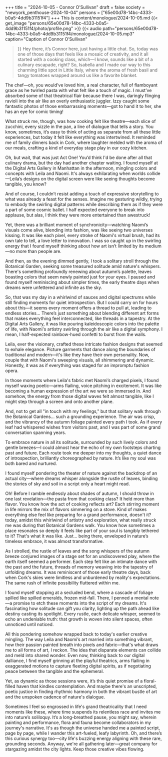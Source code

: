+++
title = "2024-10-05 - Connor O’Sullivan"
draft = false
society = "newyork_penthouse-2024-10-04"
persons = ["65e00d78-14bc-4333-b0a5-4dd9b31151f4"]
+++
This is content/monologue/2024-10-05.md
{{< get_image "persons/65e00d78-14bc-4333-b0a5-4dd9b31151f4/photo/profile.png" >}}
{{< audio
    path="persons/65e00d78-14bc-4333-b0a5-4dd9b31151f4/monologue/2024-10-05.mp3" 
    caption="Caption of Connor O’Sullivan"
>}}
Hey there, it’s Connor here, just having a little chat.
So, today was one of those days that feels like a mosaic of creativity, and it all started with a cooking class, which—I know, sounds like a bit of a culinary escapade, right? So, Isabella and I made our way to this charming little spot in Little Italy, where the aroma of fresh basil and tangy tomatoes wrapped around us like a favorite blanket.

The chef—oh, you would’ve loved him, a real character, full of flamboyant grace as he twirled pasta with what felt like a touch of magic. I must’ve absorbed some of that theatrical flair because there I was, daringly flinging ravioli into the air like an overly enthusiastic juggler. Izzy caught some fantastic photos of those embarrassing moments—got to hand it to her, she has an eye for comic timing!

What struck me, though, was how cooking felt like theatre—each slice of zucchini, every sizzle in the pan, a line of dialogue that tells a story. You know, sometimes, it’s easy to think of acting as separate from all these little experiences, but today it felt like everything was intertwined. It reminded me of family dinners back in Cork, where laughter melded with the aroma of our meals, crafting a kind of everyday stage play in our cozy kitchen.

Oh, but wait, that was just Act One! You’d think I'd be done after all that culinary drama, but the day had another chapter waiting. I found myself at the Digital Arts Gallery in Manhattan in the afternoon, mingling colors and concepts with Leila and Naomi. It's always exhilarating when worlds collide—Leila’s designs on the digital screen were like seeing thoughts become tangible, you know?

And of course, I couldn’t resist adding a touch of expressive storytelling to what was already a feast for the senses. Imagine me gesturing wildly, trying to embody the swirling digital patterns while describing them as if they were a part of some cosmic ballet. I half expected everyone to break into applause, but alas, I think they were more entertained than awestruck!

Yet, there was a brilliant moment of synchronicity—watching Naomi’s visuals come alive, blending into fashion, was like seeing two universes kissing. It was like each pixel, every stroke of Naomi's virtual brush, had its own tale to tell, a love letter to innovation. I was so caught up in the swirling energy that I found myself thinking about how art isn’t limited by its medium—no more than people are.

And then, as the evening dimmed gently, I took a solitary stroll through the Botanical Garden, seeking some treasured solitude amid nature's whispers. There's something profoundly renewing about autumn’s palette, leaves boasting colors that seem newly painted just for your eyes. I paused and found myself reminiscing about simpler times, the early theatre days when dreams were unfettered and infinite as the sky.

So, that was my day in a whirlwind of sauces and digital spectrums while still finding moments for quiet introspection. But I could carry on for hours about this—it seems every moment offers a thread to pull at, leading to endless stories...
 There’s just something about blending different art forms that makes everything feel interconnected, like threads in a tapestry. At the Digital Arts Gallery, it was like pouring kaleidoscopic colors into the palette of life, with Naomi's artistry swirling through the air like a digital symphony. I mean, I half-expected rainbow-hued confetti to burst from the walls.

Leila, ever the visionary, crafted these intricate fashion designs that seemed to exhale elegance. Picture garments that dance along the boundaries of traditional and modern—it's like they have their own personality. Now, couple that with Naomi's sweeping visuals, all shimmering and dynamic. Honestly, it was as if everything was staged for an impromptu fashion opera.

In those moments where Leila's fabric met Naomi’s charged pixels, I found myself waxing poetic—arms flailing, voice pitching in excitement. It was like becoming a human expression of the art we were so immersed in. And somehow, the energy from those digital waves felt almost tangible, like I might step through a screen and onto another plane.

And, not to get all "in touch with my feelings," but that solitary walk through the Botanical Gardens... such a grounding experience. The air was crisp, and the vibrancy of the autumn foliage painted every path I took. As if every leaf had whispered wishes from visitors past, and I was part of some grand conversation spanning years.

To embrace nature in all its solitude, surrounded by such lively colors and gentle breezes—I could almost hear the echo of my own footsteps charting past and future. Each route took me deeper into my thoughts, a quiet dance of introspection, brilliantly choreographed by nature. It’s like my soul was both bared and nurtured.

I found myself pondering the theater of nature against the backdrop of an actual city—where dreams whisper alongside the rustle of leaves, binding the stories of sky and soil in a script only a heart might read.

Oh! Before I ramble endlessly about shades of autumn, I should throw in one last revelation—the pasta from that cooking class? It held more than flavor. You know how the act of cooking reflects art? Each stirring moment in life mirrors the mix of flavors simmering on a stove. Kind of makes everything else feel like preparing for a grand performance, doesn't it?
 today, amidst this whirlwind of artistry and exploration, what really struck me was during that Botanical Gardens walk. You know how sometimes a place resonates so deeply it feels like part of your soul is tangibly tethered to it? That's what it was like. Just... being there, enveloped in nature’s timeless embrace, it was almost transformative.

As I strolled, the rustle of leaves and the song whispers of the autumn breeze conjured images of a stage set for an undiscovered play, where the earth itself seemed a performer. Each step felt like an intimate dance with the past and the future, threads of memory weaving into the tapestry of unfolding dreams. It was reminiscent of those early theatre days, back when Cork's skies were limitless and unburdened by reality's expectations. The same rush of infinite possibility fluttered within me.

I found myself stopping at a secluded bend, where a cascade of foliage spilled like spilled emeralds, frozen mid-fall. There, I penned a mental note—a promise to etch these moments into the script of my dreams. It's fascinating how solitude can gift you clarity, lighting up the path ahead like destiny casting its spotlight. Every rustle, each delicate whisper, seemed to echo an undeniable truth: that growth is woven into silent spaces, often unnoticed until noticed.

All this pondering somehow wrapped back to today's earlier creative mingling. The way Leila and Naomi’s art married into something vibrant, how their passion painted breath into pixels and fabric—that's what draws me to all forms of art, I reckon. The idea that disparate elements can collide and meld into shared wonder. Even now, thinking back to our digital dalliance, I find myself grinning at the playful theatrics, arms flailing in exaggerated motions to capture fleeting digital spirits, as if negotiating peace between the tangible and the ephemeral.

Yet, as dynamic as those sessions were, it’s this quiet promise of a floral-filled haven that kindles contemplation. And maybe there's an unscripted, poetic justice in finding rhythmic harmony in both the vibrant bustle of art and the unspoken cadence of nature's dialogue.

Sometimes I feel so engrossed in life's grand theatricality that I need moments like these, where time suspends its relentless race and invites me into nature’s soliloquy. It’s a long-breathed pause, you might say, wherein painting and performance, flora and fauna become collaborators in my journey's narrative. It's as though the universe handed me a painted script, page by page, while I wander this art-fueled, leafy labyrinth. Oh, and there’s this curious synergy too—city life's buzzing energy aligning with these rare, grounding seconds.
Anyway, we're all gathering later—great company for stargazing amidst the city lights. Keep those creative vibes flowing.

